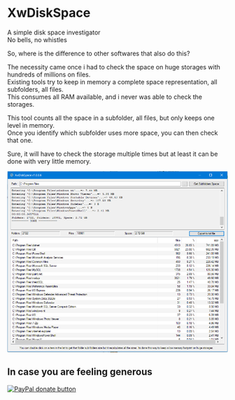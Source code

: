 # XwDiskSpace

A simple disk space investigator  
No bells, no whistles  

So, where is the difference to other softwares that also do this?  

The necessity came once i had to check the space on huge storages with hundreds of millions on files.  
Existing tools try to keep in memory a complete space representation, all subfolders, all files.  
This consumes all RAM available, and i never was able to check the storages.  
  
This tool counts all the space in a subfolder, all files, but only keeps one level in memory.  
Once you identify which subfolder uses more space, you can then check that one.

Sure, it will have to check the storage multiple times but at least it can be done with very little memory.

![Connection Manager](Images/Main.jpg)

## In case you are feeling generous  
[![PayPal donate button](https://www.paypalobjects.com/webstatic/en_US/btn/btn_donate_pp_142x27.png)](https://www.paypal.me/maxsnts)